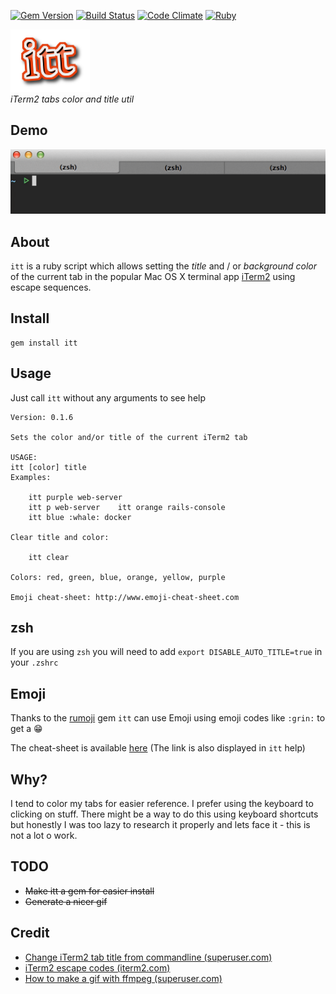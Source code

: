 [![Gem Version](https://badge.fury.io/rb/itt.svg)](http://badge.fury.io/rb/itt)
[![Build Status](https://travis-ci.org/aladac/itt.svg?branch=master)](https://travis-ci.org/aladac/itt)
[![Code Climate](https://codeclimate.com/github/aladac/itt/badges/gpa.svg)](https://codeclimate.com/github/aladac/itt)
[![Ruby](https://github.com/aladac/itt/actions/workflows/ruby.yml/badge.svg)](https://github.com/aladac/itt/actions/workflows/ruby.yml)

![itt](https://github.com/aladac/itt/raw/master/doc/logo.png)<br/>
*iTerm2 tabs color and title util*

Demo
---


![Example](https://github.com/aladac/itt/raw/master/doc/example.gif)

## About
`itt` is a ruby script which allows setting the *title* and / or *background color* of the current tab in the popular Mac OS X terminal app [iTerm2](http://www.iterm2.com) using escape sequences.

## Install
```
gem install itt
```

## Usage
Just call `itt` without any arguments to see help

```
Version: 0.1.6

Sets the color and/or title of the current iTerm2 tab

USAGE:
itt [color] title
Examples:

	itt purple web-server
	itt p web-server	itt orange rails-console
	itt blue :whale: docker

Clear title and color:

	itt clear

Colors: red, green, blue, orange, yellow, purple

Emoji cheat-sheet: http://www.emoji-cheat-sheet.com
```

## zsh
If you are using `zsh` you will need to add `export DISABLE_AUTO_TITLE=true` in your `.zshrc`

## Emoji
Thanks to the [rumoji](https://github.com/mwunsch/rumoji) gem `itt` can use Emoji using emoji codes like `:grin:` to get a :grin:

The cheat-sheet is available [here](http://www.emoji-cheat-sheet.com/) (The link is also displayed in `itt` help)

## Why?
I tend to color my tabs for easier reference. I prefer using the keyboard to clicking on stuff. There might be a way to do this using keyboard shortcuts but honestly I was too lazy to research it properly and lets face it - this is not a lot o work.

## TODO
- ~~Make itt a gem for easier install~~
- ~~Generate a nicer gif~~

## Credit
- [Change iTerm2 tab title from commandline (superuser.com)](http://superuser.com/questions/292652/change-iterm2-window-and-tab-titles-in-zsh)
- [iTerm2 escape codes (iterm2.com)](https://www.iterm2.com/documentation-escape-codes.html)
- [How to make a gif with ffmpeg (superuser.com)](http://superuser.com/questions/556029/how-do-i-convert-a-video-to-gif-using-ffmpeg-with-reasonable-quality)

